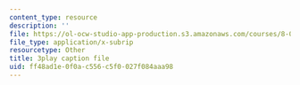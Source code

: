 ```yaml
---
content_type: resource
description: ''
file: https://ol-ocw-studio-app-production.s3.amazonaws.com/courses/8-06-quantum-physics-iii-spring-2018/ff48ad1e0f0ac556c5f0027f084aaa98_iGG9EG3SNz0.srt
file_type: application/x-subrip
resourcetype: Other
title: 3play caption file
uid: ff48ad1e-0f0a-c556-c5f0-027f084aaa98
---
```

